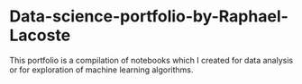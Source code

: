 # Data-science-portfolio-by-Raphael-Lacoste
This portfolio is a compilation of notebooks which I created for data analysis or for exploration of machine learning algorithms.
